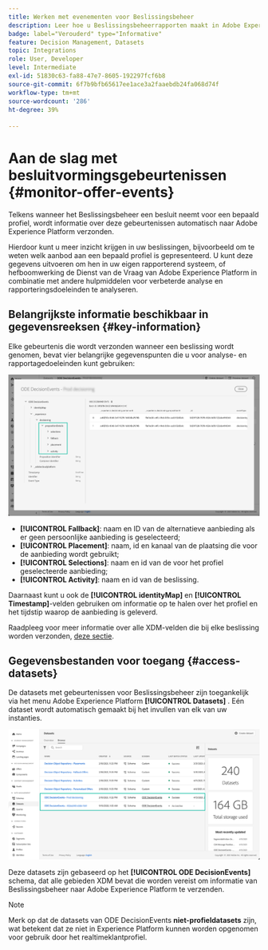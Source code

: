 ```yaml
---
title: Werken met evenementen voor Beslissingsbeheer
description: Leer hoe u Beslissingsbeheerrapporten maakt in Adobe Experience Platform.
badge: label="Verouderd" type="Informative"
feature: Decision Management, Datasets
topic: Integrations
role: User, Developer
level: Intermediate
exl-id: 51830c63-fa88-47e7-8605-192297fcf6b8
source-git-commit: 6f7b9bfb65617ee1ace3a2faaebdb24fa068d74f
workflow-type: tm+mt
source-wordcount: '286'
ht-degree: 39%

---
```


# Aan de slag met besluitvormingsgebeurtenissen {#monitor-offer-events}

Telkens wanneer het Beslissingsbeheer een besluit neemt voor een bepaald profiel, wordt informatie over deze gebeurtenissen automatisch naar Adobe Experience Platform verzonden.

Hierdoor kunt u meer inzicht krijgen in uw beslissingen, bijvoorbeeld om te weten welk aanbod aan een bepaald profiel is gepresenteerd. U kunt deze gegevens uitvoeren om hen in uw eigen rapporterend systeem, of hefboomwerking de Dienst van de Vraag van Adobe Experience Platform [ ](https://experienceleague.adobe.com/docs/experience-platform/query/home.html?lang=nl) in combinatie met andere hulpmiddelen voor verbeterde analyse en rapporteringsdoeleinden te analyseren.

## Belangrijkste informatie beschikbaar in gegevensreeksen {#key-information}

Elke gebeurtenis die wordt verzonden wanneer een beslissing wordt genomen, bevat vier belangrijke gegevenspunten die u voor analyse- en rapportagedoeleinden kunt gebruiken:

![](../assets/events-dataset-preview.png)

* **[!UICONTROL Fallback]**: naam en ID van de alternatieve aanbieding als er geen persoonlijke aanbieding is geselecteerd;
* **[!UICONTROL Placement]**: naam, id en kanaal van de plaatsing die voor de aanbieding wordt gebruikt;
* **[!UICONTROL Selections]**: naam en id van de voor het profiel geselecteerde aanbieding;
* **[!UICONTROL Activity]**: naam en id van de beslissing.

Daarnaast kunt u ook de **[!UICONTROL identityMap]** en **[!UICONTROL Timestamp]**-velden gebruiken om informatie op te halen over het profiel en het tijdstip waarop de aanbieding is geleverd.

Raadpleeg voor meer informatie over alle XDM-velden die bij elke beslissing worden verzonden, [deze sectie](xdm-fields.md).

## Gegevensbestanden voor toegang {#access-datasets}

De datasets met gebeurtenissen voor Beslissingsbeheer zijn toegankelijk via het menu Adobe Experience Platform **[!UICONTROL Datasets]** . Eén dataset wordt automatisch gemaakt bij het invullen van elk van uw instanties.

![](../assets/events-datasets-list.png)

Deze datasets zijn gebaseerd op het **[!UICONTROL ODE DecisionEvents]** schema, dat alle gebieden XDM bevat die worden vereist om informatie van Beslissingsbeheer naar Adobe Experience Platform te verzenden.

>[!NOTE]
>
>Merk op dat de datasets van ODE DecisionEvents **niet-profieldatasets** zijn, wat betekent dat ze niet in Experience Platform kunnen worden opgenomen voor gebruik door het realtimeklantprofiel.
